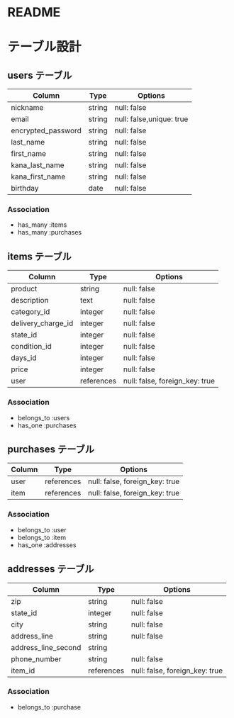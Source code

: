 # README

# テーブル設計

## users テーブル
| Column             | Type   | Options      |
| ------------------ | ------ | ------------ |
| nickname           | string | null: false  |
| email              | string | null: false,unique: true |
| encrypted_password | string | null: false  |
| last_name          | string | null: false  |
| first_name         | string | null: false  |
| kana_last_name     | string | null: false  |
| kana_first_name    | string | null: false  |
| birthday           | date   | null: false  |

### Association
- has_many :items
- has_many :purchases


## items テーブル
|Column              |Type       |Options                           |
| ------------------ | ---------- | ------------------------------- |
| product            | string     | null: false                     |
| description        | text       | null: false                     |
| category_id        | integer | null: false  |
| delivery_charge_id | integer | null: false  |
| state_id           | integer | null: false  |
| condition_id       | integer | null: false  |
| days_id            | integer | null: false   |
| price              | integer    | null: false                     |
| user               | references | null: false, foreign_key: true  |


### Association
- belongs_to :users
- has_one    :purchases

## purchases テーブル
|Column      |Type        |Options                                 |
| ---------  |------------|--------------------------------------- |
| user       | references | null: false, foreign_key: true    |
| item       | references | null: false, foreign_key: true    |

### Association

- belongs_to :user
- belongs_to :item
- has_one :addresses

## addresses テーブル
|Column                |Type        |Options                         |
| -------------------- |----------- |------------------------------- |
| zip                  | string     | null: false                   |
| state_id             | integer    | null: false                    |
| city                 | string     | null: false                   |
| address_line         | string     | null: false                    |
| address_line_second  | string     |                                |
| phone_number         | string     | null: false                    |
| item_id              | references | null: false, foreign_key: true |

### Association

- belongs_to :purchase

